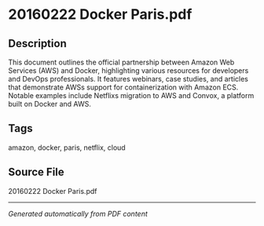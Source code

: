 # 20160222 Docker Paris.pdf

## Description
This document outlines the official partnership between Amazon Web Services (AWS) and Docker, highlighting various resources for developers and DevOps professionals. It features webinars, case studies, and articles that demonstrate AWSs support for containerization with Amazon ECS. Notable examples include Netflixs migration to AWS and Convox, a platform built on Docker and AWS.
## Tags
amazon, docker, paris, netflix, cloud

## Source File
20160222 Docker Paris.pdf

---
*Generated automatically from PDF content*
